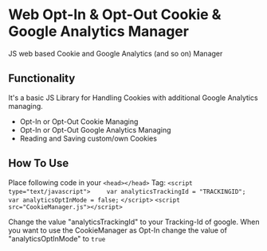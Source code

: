 # Web Opt-In & Opt-Out Cookie & Google Analytics Manager
JS web based Cookie and Google Analytics (and so on) Manager

## Functionality
It's a basic JS Library for Handling Cookies with additional Google Analytics managing.
* Opt-In or Opt-Out Cookie Managing
* Opt-In or Opt-Out Google Analytics Managing
* Reading and Saving custom/own Cookies

## How To Use
Place following code in your `<head></head>` Tag:
`<script type="text/javascript">`
`    var analyticsTrackingId = "TRACKINGID";`
`    var analyticsOptInMode = false;`
`</script>`
`<script src="CookieManager.js"></script>`

Change the value "analyticsTrackingId" to your Tracking-Id of google.
When you want to use the CookieManager as Opt-In change the value of "analyticsOptInMode" to `true`
